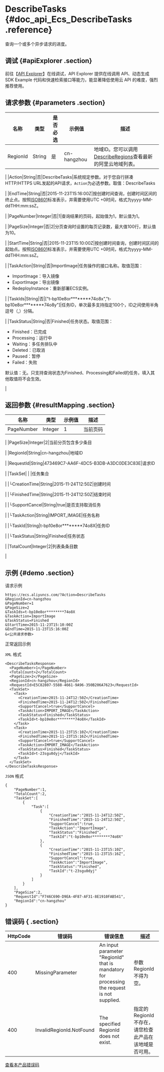 # DescribeTasks {#doc_api_Ecs_DescribeTasks .reference}

查询一个或多个异步请求的进度。

## 调试 {#apiExplorer .section}

前往【[API Explorer](https://api.aliyun.com/#product=Ecs&api=DescribeTasks)】在线调试，API Explorer 提供在线调用 API、动态生成 SDK Example 代码和快速检索接口等能力，能显著降低使用云 API 的难度，强烈推荐使用。

## 请求参数 {#parameters .section}

|名称|类型|是否必选|示例值|描述|
|--|--|----|---|--|
|RegionId|String|是|cn-hangzhou|地域ID。您可以调用[DescribeRegions](~~25609~~)查看最新的阿里云地域列表。

 |
|Action|String|否|DescribeTasks|系统规定参数。对于您自行拼凑HTTP/HTTPS URL发起的API请求，`Action`为必选参数。取值：DescribeTasks

 |
|EndTime|String|否|2015-11-23T15:16:00Z|按创建时间查询，创建时间区间的终止点。按照[ISO8601](~~25696~~)标准表示，并需要使用UTC +0时间，格式为yyyy-MM-ddTHH:mm:ssZ。

 |
|PageNumber|Integer|否|1|查询结果的页码，起始值为1，默认值为1。

 |
|PageSize|Integer|否|2|分页查询时设置的每页记录数，最大值100行，默认值为10。

 |
|StartTime|String|否|2015-11-23T15:10:00Z|按创建时间查询，创建时间区间的起始点。按照[ISO8601](~~25696~~)标准表示，并需要使用UTC +0时间，格式为yyyy-MM-ddTHH:mm:ssZ。

 |
|TaskAction|String|否|ImportImage|任务操作的接口名称。取值范围：

 -   ImportImage：导入镜像
-   ExportImage：导出镜像
-   RedeployInstance：重新部署ECS实例。

 |
|TaskIds|String|否|\["t-bp10e8or\*\*\*\*\*\*\*\*74o8x","t-bp10e8or\*\*\*\*\*\*\*\*74o8y"\]|任务ID，单次最多支持指定100个，ID之间使用半角逗号（,）分隔。

 |
|TaskStatus|String|否|Finished|任务状态。取值范围：

 -   Finished：已完成
-   Processing：运行中
-   Waiting：多任务排队中
-   Deleted：已取消
-   Paused：暂停
-   Failed：失败

 默认值：无。只支持查询状态为Finished、Processing和Failed的任务，填入其他取值将不会生效。

 |

## 返回参数 {#resultMapping .section}

|名称|类型|示例值|描述|
|--|--|---|--|
|PageNumber|Integer|1|当前页码

 |
|PageSize|Integer|2|当前分页包含多少条目

 |
|RegionId|String|cn-hangzhou|地域ID

 |
|RequestId|String|473469C7-AA6F-4DC5-B3DB-A3DC0DE3C83E|请求ID

 |
|TaskSet| | |任务集合

 |
|└CreationTime|String|2015-11-24T12:50Z|创建时间

 |
|└FinishedTime|String|2015-11-24T12:50Z|结束时间

 |
|└SupportCancel|String|true|是否支持取消任务

 |
|└TaskAction|String|IMPORT\_IMAGE|任务名称

 |
|└TaskId|String|t-bp10e8or\*\*\*\*\*\*\*\*74o8X|任务ID

 |
|└TaskStatus|String|Finished|任务状态

 |
|TotalCount|Integer|2|列表条条目数

 |

## 示例 {#demo .section}

请求示例

``` {#request_demo}
https://ecs.aliyuncs.com/?Action=DescribeTasks
&RegionId=cn-hangzhou
&PageNumber=1
&PageSize=2
&TaskIds=t-bp10e8or********74o8X
&TaskAction=ImportImage
&TaskStatus=Finished
&StartTime=2015-11-23T15:10:00Z
&EndTime=2015-11-23T15:16:00Z
&<公共请求参数>
```

正常返回示例

`XML` 格式

``` {#xml_return_success_demo}
<DescribeTasksResponse>
  <PageNumber>1</PageNumber>
  <TotalCount>2</TotalCount>
  <PageSize>2</PageSize>
  <RegionId>cn-hangzhou</RegionId>
  <RequestId>E5C82807-5588-4661-9A96-350B206A7623</RequestId>
  <TaskSet>
    <Task>
      <CreationTime>2015-11-24T12:50Z</CreationTime>
      <FinishedTime>2015-11-24T12:50Z</FinishedTime>
      <SupportCancel>true</SupportCancel>
      <TaskAction>IMPORT_IMAGE</TaskAction>
      <TaskStatus>Finished</TaskStatus>
      <TaskId>t-bp10e8or********74o8X</TaskId>
    </Task>
    <Task>
      <CreationTime>2015-11-23T15:10Z</CreationTime>
      <FinishedTime>2015-11-23T15:16Z</FinishedTime>
      <SupportCancel>true</SupportCancel>
      <TaskAction>IMPORT_IMAGE</TaskAction>
      <TaskStatus>Finished</TaskStatus>
      <TaskId>t-23sgu0dyj</TaskId>
    </Task>
  </TaskSet>
</DescribeTasksResponse>

```

`JSON` 格式

``` {#json_return_success_demo}
{
	"PageNumber":1,
	"TotalCount":2,
	"TaskSet":[
		{
			"Task":[
				{
					"CreationTime":"2015-11-24T12:50Z",
					"FinishedTime":"2015-11-24T12:50Z",
					"SupportCancel":true,
					"TaskAction":"ImportImage",
					"TaskStatus":"Finished",
					"TaskId":"t-bp10e8or********74o8X"
				},
				{
					"CreationTime":"2015-11-23T15:10Z",
					"FinishedTime":"2015-11-23T15:16Z",
					"SupportCancel":true,
					"TaskAction":"ImportImage",
					"TaskStatus":"Finished",
					"TaskId":"t-23sgu0dyj"
				}
			]
		}
	],
	"PageSize":2,
	"RequestId":"F746C690-D9EA-4F87-AF31-8E1910FAB541",
	"RegionId":"cn-hangzhou"
}
```

## 错误码 { .section}

|HttpCode|错误码|错误信息|描述|
|--------|---|----|--|
|400|MissingParameter|An input parameter "RegionId" that is mandatory for processing the request is not supplied.|参数 RegionId 不得为空。|
|400|InvalidRegionId.NotFound|The specified RegionId does not exist.|指定的 RegionId 不存在，请您检查此产品在该地域是否可用。|

[查看本产品错误码](https://error-center.aliyun.com/status/product/Ecs)

